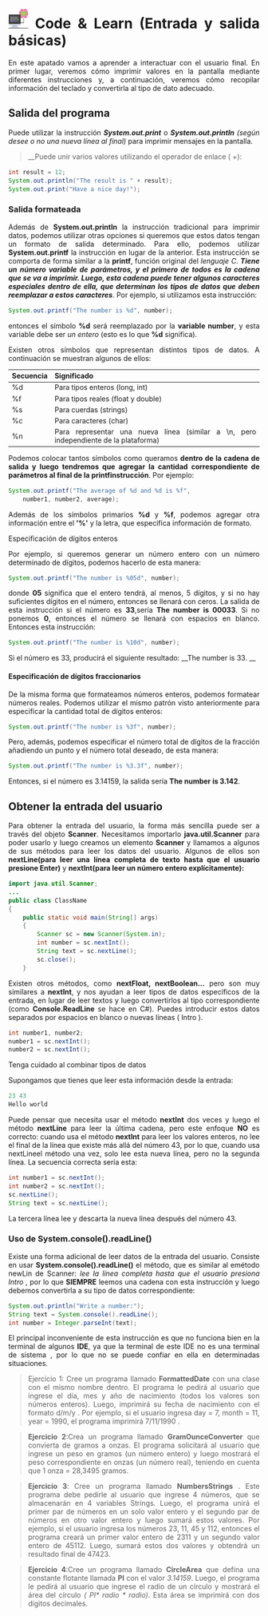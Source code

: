<div align="justify">

# <img src=../../../../images/computer.png width="40"> Code & Learn (Entrada y salida básicas)

En este apatado vamos a aprender a interactuar con el usuario final. En primer lugar, veremos cómo imprimir valores en la pantalla mediante diferentes instrucciones y, a continuación, veremos cómo recopilar información del teclado y convertirla al tipo de dato adecuado.

## Salida del programa

Puede utilizar la instrucción ___System.out.print___ o ___System.out.println___ _(según desee o no una nueva línea al final)_ para imprimir mensajes en la pantalla. 
>__Puede unir varios valores utilizando el operador de enlace ( +):

```java
int result = 12;
System.out.println("The result is " + result);
System.out.print("Have a nice day!");
```

### Salida formateada

Además de __System.out.println__ la instrucción tradicional para imprimir datos, podemos utilizar otras opciones si queremos que estos datos tengan un formato de salida determinado. Para ello, podemos utilizar __System.out.printf__ la instrucción en lugar de la anterior. Esta instrucción se comporta de forma similar a la __printf__, función original del _lenguaje C_. ___Tiene un número variable de parámetros, y el primero de todos es la cadena que se va a imprimir. Luego, esta cadena puede tener algunos caracteres especiales dentro de ella, que determinan los tipos de datos que deben reemplazar a estos caracteres___. Por ejemplo, si utilizamos esta instrucción:

```java
System.out.printf("The number is %d", number);
```
entonces el símbolo __%d__ será reemplazado por la __variable number__, y esta variable debe ser _un entero_ (esto es lo que __%d__ significa).

Existen otros símbolos que representan distintos tipos de datos. A continuación se muestran algunos de ellos:

| Secuencia | Significado       |
|-----------|------------------------------------------------------------------------------|
| %d        | Para tipos enteros (long, int)          |
| %f        | Para tipos reales (float y double)               |
| %s        | Para cuerdas (strings)                                                       |
| %c        | Para caracteres (char)                                                       |
| %n        | Para representar una nueva línea (similar a \n, pero independiente de la plataforma) |

Podemos colocar tantos símbolos como queramos __dentro de la cadena de salida y luego tendremos que agregar la cantidad correspondiente de parámetros al final de la printfinstrucción__. Por ejemplo:

```java
System.out.printf("The average of %d and %d is %f", 
    number1, number2, average);
```

Además de los símbolos primarios __%d__ y __%f__, podemos agregar otra información entre el __'%'__ y la letra, que especifica información de formato.

Especificación de dígitos enteros

Por ejemplo, si queremos generar un número entero con un número determinado de dígitos, podemos hacerlo de esta manera:

```java
System.out.printf("The number is %05d", number);
```

donde __05__ significa que el entero tendrá, al menos, 5 dígitos, y si no hay suficientes dígitos en el número, entonces se llenará con ceros. La salida de esta instrucción si el número es __33__,sería __The number is 00033__. Si no ponemos __0__, entonces el número se llenará con espacios en blanco. Entonces esta instrucción:

```java
System.out.printf("The number is %10d", number);
```

Si el número es 33, producirá el siguiente resultado: 
__The number is         33.
__

#### Especificación de dígitos fraccionarios

De la misma forma que formateamos números enteros, podemos formatear números reales. Podemos utilizar el mismo patrón visto anteriormente para especificar la cantidad total de dígitos enteros:

```java
System.out.printf("The number is %3f", number);
```

Pero, además, podemos especificar el número total de dígitos de la fracción añadiendo un punto y el número total deseado, de esta manera:

```java
System.out.printf("The number is %3.3f", number);
```

Entonces, si el número es 3.14159, la salida sería __The number is   3.142__.

## Obtener la entrada del usuario

Para obtener la entrada del usuario, la forma más sencilla puede ser a través del objeto __Scanner__. Necesitamos importarlo __java.util.Scanner__ para poder usarlo y luego creamos un elemento __Scanner__ y llamamos a algunos de sus métodos para leer los datos del usuario. Algunos de ellos son __nextLine(para leer una línea completa de texto hasta que el usuario presione Enter)__ y __nextInt(para leer un número entero explícitamente):__

```java
import java.util.Scanner;
...
public class ClassName
{ 
    public static void main(String[] args)
    {
        Scanner sc = new Scanner(System.in);
        int number = sc.nextInt();
        String text = sc.nextLine();	
        sc.close();
    }
```

Existen otros métodos, como __nextFloat, nextBoolean…__ pero son muy similares a __nextInt__, y nos ayudan a leer tipos de datos específicos de la entrada, en lugar de leer textos y luego convertirlos al tipo correspondiente (como __Console.ReadLine__ se hace en C#). Puedes introducir estos datos separados por espacios en blanco o nuevas líneas ( Intro ).

```java
int number1, number2;
number1 = sc.nextInt();
number2 = sc.nextInt();
```

Tenga cuidado al combinar tipos de datos

Supongamos que tienes que leer esta información desde la entrada:
```java
23 43
Hello world
```

Puede pensar que necesita usar el método __nextInt__  dos veces y luego el método __nextLine__ para leer la última cadena, pero este enfoque __NO__ es correcto: cuando usa el método __nextInt__ para leer los valores enteros, no lee el final de la línea que existe más allá del número 43, por lo que, cuando usa nextLineel método una vez, solo lee esta nueva línea, pero no la segunda línea. La secuencia correcta sería esta:

```java
int number1 = sc.nextInt();
int number2 = sc.nextInt();
sc.nextLine(); 
String text = sc.nextLine();
```

La tercera línea lee y descarta la nueva línea después del número 43.

### Uso de System.console().readLine()

Existe una forma adicional de leer datos de la entrada del usuario. 
Consiste en usar __System.console().readLine()__ el método, que es similar al emétodo newLin de Scanner: _lee la línea completa hasta que el usuario presiona Intro_ , por lo que __SIEMPRE__ leemos una cadena con esta instrucción y luego debemos convertirla a su tipo de datos correspondiente:

```java
System.out.println("Write a number:");
String text = System.console().readLine();
int number = Integer.parseInt(text);
```

El principal inconveniente de esta instrucción es que no funciona bien en la terminal de algunos __IDE__, ya que la terminal de este IDE no es una terminal de sistema , por lo que no se puede confiar en ella en determinadas situaciones.

> Ejercicio 1: Cree un programa llamado __FormattedDate__ con una clase con el mismo nombre dentro. El programa le pedirá al usuario que ingrese el día, mes y año de nacimiento (todos los valores son números enteros). Luego, imprimirá su fecha de nacimiento con el formato d/m/y . Por ejemplo, si el usuario ingresa day = 7, month = 11, year = 1990, el programa imprimirá 7/11/1990 .

> __Ejercicio 2__:Crea un programa llamado __GramOunceConverter__ que convierta de gramos a onzas. El programa solicitará al usuario que ingrese un peso en gramos (un número entero) y luego mostrará el peso correspondiente en onzas (un número real), teniendo en cuenta que 1 onza = 28,3495 gramos.

>__Ejercicio 3__: Cree un programa llamado __NumbersStrings__ . Este programa debe pedirle al usuario que ingrese 4 números, que se almacenarán en 4 variables Strings. Luego, el programa unirá el primer par de números en un solo valor entero y el segundo par de números en otro valor entero y luego sumará estos valores. Por ejemplo, si el usuario ingresa los números 23, 11, 45 y 112, entonces el programa creará un primer valor entero de 2311 y un segundo valor entero de 45112. Luego, sumará estos dos valores y obtendrá un resultado final de 47423.

> __Ejercicio 4__:Cree un programa llamado __CircleArea__ que defina una constante flotante llamada __PI__ con el valor _3.14159_. Luego, el programa le pedirá al usuario que ingrese el radio de un círculo y mostrará el área del círculo _( PI* radio * radio)_. Esta área se imprimirá con dos dígitos decimales.
</div>